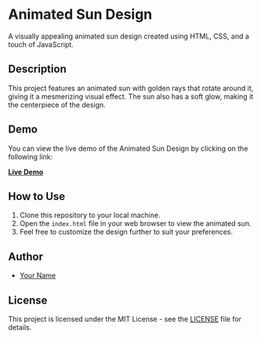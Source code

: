 # Animated Sun Design

A visually appealing animated sun design created using HTML, CSS, and a touch of JavaScript.

## Description

This project features an animated sun with golden rays that rotate around it, giving it a mesmerizing visual effect. The sun also has a soft glow, making it the centerpiece of the design.

## Demo

You can view the live demo of the Animated Sun Design by clicking on the following link:

[**Live Demo**](https://your-deployed-link-here.com)

## How to Use

1. Clone this repository to your local machine.
2. Open the `index.html` file in your web browser to view the animated sun.
3. Feel free to customize the design further to suit your preferences.

## Author

- [Your Name](https://github.com/hadep275)

## License

This project is licensed under the MIT License - see the [LICENSE](LICENSE) file for details.
